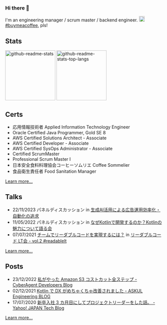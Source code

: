### Hi there 👋
I'm an engineering manager / scrum master / backend engineer. [<img alt="buy-me-a-coffee" width="18" src="https://cdn.buymeacoffee.com/buttons/bmc-new-btn-logo.svg"> #buymeacoffee](https://www.buymeacoffee.com/MxShun), pls!

## Stats
<img alt="github-readme-stats" height="160" src="https://github-readme-stats-mxshun.vercel.app/api?username=MxShun&theme=solarized-dark&hide_title=true&show_icons=true&count_private=true&number_format=long" /> <img alt="github-readme-stats-top-langs" height="160" src="https://github-readme-stats-mxshun.vercel.app/api/top-langs?username=MxShun&theme=solarized-dark&cache_seconds=86400&hide=ASP,Hack&hide_title=true&layout=compact&langs_count=8" />

## Certs
- 応用情報技術者 Applied Information Technology Engineer
- Oracle Certified Java Programmer, Gold SE 8
- AWS Certified Solutions Architect - Associate
- AWS Certified Developer - Associate
- AWS Certified SysOps Administrator - Associate
- Certified ScrumMaster
- Professional Scrum Master I
- 日本安全食料料理協会コーヒーソムリエ Coffee Sommelier
- 食品衛生責任者 Food Sanitation Manager

[Learn more...](https://mxshun.github.io/honor)

## Talks
- 22/11/2023 パネルディスカッション in [生成AI活用による広告運用効率化・自動化の追求](https://cyberagent.connpass.com/event/301402)
- 11/05/2022 パネルディスカッション in [なぜKotlinで開発するのか？Kotlinの魅力について語る会](https://moneyforward.connpass.com/event/242696)
- 07/07/2021 [チームでリーダブルコードを実現するには？](https://speakerdeck.com/askul/timuderidaburukodowoshi-xian-suruniha) in [リーダブルコード LT会 - vol.2 #readablelt](https://rakus.connpass.com/event/215225)

[Learn more...](https://mxshun.github.io/talks)

## Posts
- 23/12/2022 [私がやった Amazon S3 コストカット全ステップ - CyberAgent Developers Blog](https://developers.cyberagent.co.jp/blog/archives/38950)
- 02/12/2021 [Kotlin で DX がめちゃくちゃ改善されました - ASKUL Engineering BLOG](https://tech.askul.co.jp/entry/2021/12/02/090000)
- 17/07/2020 [新卒入社 3 カ月目にしてプロジェクトリーダーをした話。 - Yahoo! JAPAN Tech Blog](https://techblog.yahoo.co.jp/entry/2020071730014127)

[Learn more...](https://mxshun.github.io/posts)

<!--
**MxShun/MxShun** is a ✨ _special_ ✨ repository because its `README.md` (this file) appears on your GitHub profile.

Here are some ideas to get you started:

- 🔭 I’m currently working on ...
- 🌱 I’m currently learning ...
- 👯 I’m looking to collaborate on ...
- 🤔 I’m looking for help with ...
- 💬 Ask me about ...
- 📫 How to reach me: ...
- 😄 Pronouns: ...
- ⚡ Fun fact: ...
-->
